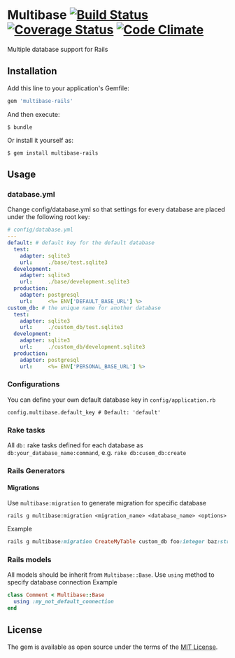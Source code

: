 # Multibase [![Build Status](https://travis-ci.org/jomei/multibase.svg?branch=master)](https://travis-ci.org/jomei/multibase)   [![Coverage Status](https://coveralls.io/repos/github/jomei/multibase/badge.svg?branch=master)](https://coveralls.io/github/jomei/multibase?branch=master) [![Code Climate](https://lima.codeclimate.com/github/jomei/multibase/badges/gpa.svg)](https://lima.codeclimate.com/github/jomei/multibase)
Multiple database support for Rails
## Installation

Add this line to your application's Gemfile:

```ruby
gem 'multibase-rails'
```

And then execute:

    $ bundle

Or install it yourself as:

    $ gem install multibase-rails

## Usage

### database.yml 
Change config/database.yml so that settings for every database are placed under the following root key:
```yaml
# config/database.yml
---
default: # default key for the default database
  test:
    adapter: sqlite3
    url:     ./base/test.sqlite3
  development:
    adapter: sqlite3
    url:     ./base/development.sqlite3
  production:
    adapter: postgresql
    url:     <%= ENV['DEFAULT_BASE_URL'] %>
custom_db: # the unique name for another database
  test:
    adapter: sqlite3
    url:     ./custom_db/test.sqlite3
  development:
    adapter: sqlite3
    url:     ./custom_db/development.sqlite3
  production:
    adapter: postgresql
    url:     <%= ENV['PERSONAL_BASE_URL'] %>
```
### Configurations
You can define your own default database key in `config/application.rb`
```
config.multibase.default_key # Default: 'default'
```

### Rake tasks
All `db:` rake tasks defined for each database as `db:your_database_name:command`, e.g. `rake db:cusom_db:create`

### Rails Generators
#### Migrations
Use `multibase:migration` to generate migration for specific database
```
rails g multibase:migration <migration_name> <database_name> <options>
```
Example
```ruby
rails g multibase:migration CreateMyTable custom_db foo:integer baz:string 
```
### Rails models
All models should be inherit from `Multibase::Base`.
Use `using` method to specify database connection 
Example
```ruby
class Comment < Multibase::Base
  using :my_not_default_connection
end
```

## License

The gem is available as open source under the terms of the [MIT License](http://opensource.org/licenses/MIT).

